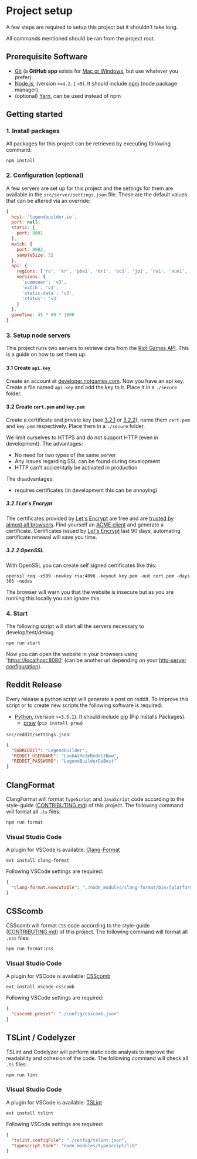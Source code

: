 # Project setup

A few steps are required to setup this project but it shouldn't take long.

All commands mentioned should be ran from the project root.

## <a name="prerequisites"></a> Prerequisite Software

* [Git](http://git-scm.com) (a **GitHub app** exists for [Mac or Windows](http://desktop.github.com), but use whatever you prefer).
* [Node.js](http://nodejs.org), (version `>=4.2.1` `<5`). It should include [npm](https://www.npmjs.com/) (node package manager).
* (optional) [Yarn](https://yarnpkg.com), can be used instead of npm

## <a name="start"></a> Getting started

### <a name="install"></a> 1. Install packages
All packages for this project can be retrieved by executing following command:
```shell
npm install
```

### <a name="config"></a> 2. Configuration (optional)
A few servers are set up for this project and the settings for them are available in the `src/server/settings.json` file.
These are the default values that can be altered via an override:
```JavaScript
{
  host: 'legendbuilder.io',
  port: null,
  static: {
    port: 8081
  },
  match: {
    port: 8082,
    sampleSize: 32
  },
  api: {
    regions: ['ru', 'kr', 'pbe1', 'br1', 'oc1', 'jp1', 'na1', 'eun1', 'euw1', 'tr1', 'la1'],
    versions: {
      'summoner': 'v3',
      'match': 'v3',
      'static-data': 'v3',
      'status': 'v3'
    }
  },
  gameTime: 45 * 60 * 1000
}
```

### <a name="setup"></a> 3. Setup node servers
This project runs two servers to retrieve data from the [Riot Games API](https://developer.riotgames.com/).
This is a guide on how to set them up.

#### 3.1 Create `api.key`
Create an account at [developer.riotgames.com](https://developer.riotgames.com/). Now you have an api key.
Create a file named `api.key` and add the key to it.
Place it in a `./secure` folder.

#### 3.2 Create `cert.pem` and `key.pem`
Create a certificate and private key (see [3.2.1](DEVELOPER.md#lets-encrypt) or [3.2.2](DEVELOPER.md#openssl)), name them `cert.pem` and `key.pem` respectively.
Place them in a `./secure` folder.

We limit ourselves to HTTPS and do not support HTTP (even in development). 
The advantages:
 - No need for two types of the same server
 - Any issues regarding SSL can be found during development
 - HTTP can't accidentally be activated in production

The disadvantages:
 - requires certificates (in development this can be annoying)

##### <a name="lets-encrypt"></a> 3.2.1 Let's Encrypt
The certificates provided by [Let's Encrypt](https://letsencrypt.org/) are free and are [trusted by almost all browsers](https://letsencrypt.org/docs/certificate-compatibility/).
Find yourself an [ACME client](https://letsencrypt.org/docs/client-options/) and generate a certificate.
Certificates issued by [Let's Encrypt](https://letsencrypt.org/) last 90 days, automating certificate renewal will save you time.

##### <a name="openssl"></a> 3.2.2 OpenSSL
With OpenSSL you can create self signed certificates like this:
```shell
openssl req -x509 -newkey rsa:4096 -keyout key.pem -out cert.pem -days 365 -nodes
```
The browser will warn you that the website is insecure but as you are running this locally you can ignore this.

### <a name="start"></a> 4. Start
The following script will start all the servers necessary to develop/test/debug.
```shell
npm run start
```
Now you can open the website in your browsers using '[https://localhost:8080](https://localhost:8080)' (can be another url depending on your [http-server configuration](DEVELOPER.md#config)).


## <a name="reddit"></a> Reddit Release
Every release a python script will generate a post on reddit. To improve this script or to create new scripts the following software is required:

* [Python](https://www.python.org/downloads/), (version `>=3.5.1`). It should include [pip](https://pypi.python.org/pypi/pip) (Pip Installs Packages). 
  * [praw](https://praw.readthedocs.org) (`pip install praw`)

`src/reddit/settings.json`:
```JSON
{
  "SUBREDDIT": "LegendBuilder",
  "REDDIT_USERNAME": "LookAtMeImRedditNow",
  "REDDIT_PASSWORD": "LegendBuilderDaBest"
}
```

## <a name="clang-format"></a> ClangFormat
ClangFormat will format `TypeScript` and `JavaScript` code according to the style-guide ([CONTRIBUTING.md](CONTRIBUTING.md#rules)) of this project.
The following command will format all `.ts` files:
```shell
npm run format
```

### Visual Studio Code
A plugin for VSCode is available: [Clang-Format](https://marketplace.visualstudio.com/items?itemName=xaver.clang-format)
```shell
ext install clang-format
```

Following VSCode settings are required:
```JSON
{
  "clang-format.executable": "./node_modules/clang-format/bin/[platform]/clang-format"
}
```

## <a name="csscomb"></a> CSScomb
CSScomb will format `CSS` code according to the style-guide ([CONTRIBUTING.md](CONTRIBUTING.md#rules)) of this project.
The following command will format all `.css` files:
```shell
npm run format:css
```

### Visual Studio Code
A plugin for VSCode is available: [CSScomb](https://marketplace.visualstudio.com/items?itemName=mrmlnc.vscode-csscomb)
```shell
ext install vscode-csscomb
```

Following VSCode settings are required:
```JSON
{
  "csscomb.preset": "./config/csscomb.json"
}
```

## <a name="tslint"></a> TSLint / Codelyzer
TSLint and Codelyzer will perform static code analysis to improve the readability and cohesion of the code.
The following command will check all `.ts` files:
```shell
npm run lint
```

### Visual Studio Code
A plugin for VSCode is available: [TSLint](https://marketplace.visualstudio.com/items?itemName=eg2.tslint)
```shell
ext install tslint
```

Following VSCode settings are required:
```JSON
{
  "tslint.configFile": "./config/tslint.json",
  "typescript.tsdk": "node_modules/typescript/lib"
}
```
